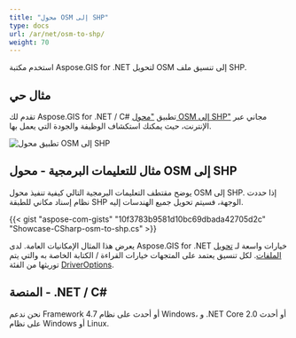 ```yaml
---
title: "محول OSM إلى SHP"
type: docs
url: /ar/net/osm-to-shp/
weight: 70
---
```


استخدم مكتبة Aspose.GIS for .NET لتحويل OSM إلى تنسيق ملف SHP.

## **مثال حي**

تقدم لك Aspose.GIS for .NET / C# تطبيق ["محول OSM إلى SHP"](https://products.aspose.app/gis/conversion/osm-to-shp) مجاني عبر الإنترنت، حيث يمكنك استكشاف الوظيفة والجودة التي يعمل بها.

![تطبيق محول OSM إلى SHP](conversion.png)

## **مثال للتعليمات البرمجية - محول OSM إلى SHP**

يوضح مقتطف التعليمات البرمجية التالي كيفية تنفيذ محول OSM إلى SHP. إذا حددت نظام إسناد مكاني للطبقة SHP الوجهة، فسيتم تحويل جميع الهندسات إليه. 

{{< gist "aspose-com-gists" "10f3783b9581d10bc69dbada42705d2c" "Showcase-CSharp-osm-to-shp.cs" >}}

يعرض هذا المثال الإمكانيات العامة. لدى Aspose.GIS for .NET خيارات واسعة لـ [تحويل الملفات](https://docs.aspose.com/gis/net/vector-layers/). لكل تنسيق يعتمد على المتجهات خيارات القراءة / الكتابة الخاصة به والتي يتم توريثها من الفئة [DriverOptions](https://reference.aspose.com/gis/net/aspose.gis/driveroptions).

## **المنصة - .NET / C#**

نحن ندعم Framework 4.7 أو أحدث على نظام Windows، و .NET Core 2.0 أو أحدث على نظام Windows أو Linux.
